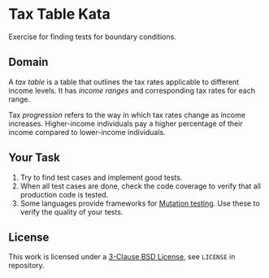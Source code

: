 # Tax Table Kata

Exercise for finding tests for boundary conditions.

## Domain

A *tax table* is a table that outlines the tax rates applicable to different income levels.
It has *income ranges* and corresponding tax rates for each range.

Tax *progression* refers to the way in which tax rates change as income increases.
Higher-income individuals pay a higher percentage of their income compared to lower-income individuals.

## Your Task

1. Try to find test cases and implement good tests.
1. When all test cases are done, check the code coverage to verify that all production code is tested.
1. Some languages provide frameworks for [Mutation testing](https://en.wikipedia.org/wiki/Mutation_testing). Use these to verify the quality of your tests.

## License

This work is licensed under a [3-Clause BSD License](https://opensource.org/license/bsd-3-clause/), see `LICENSE` in repository.
